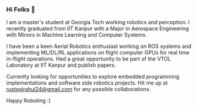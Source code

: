 ### Hi Folks 👋


<!-- **rrustagi20/rrustagi20** is a ✨ _special_ ✨ repository because its `README.md` (this file) appears on your GitHub profile. -->

<!-- Here are some ideas to get you started: -->
I am a master's student at Georgia Tech working robotics and perception. I recently graduated from IIT Kanpur with a Major in Aerospace Engineering with Minors in Machine Learning and Computer Systems. 

I have been a keen Aerial Robotics enthusiast working on ROS systems and implementing ML/DL/RL applications on flight computer GPUs for real time in-flight operations. Had a great opportunity to be part of the VTOL Laboratory at IIT Kanpur and publish papers.

Currenlty looking for opportunities to explore embedded programming implementations and software side robotics projects. Hit me up at rustagirahul24@gmail.com for any possible collaborations.

Happy Roboting :)
